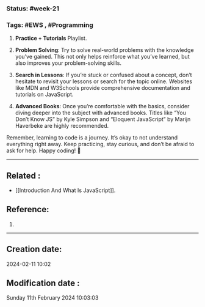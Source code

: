 
### Status: #week-21

### Tags: #EWS  , #Programming 



1. **Practice + Tutorials** Playlist.
    
2. **Problem Solving**: Try to solve real-world problems with the knowledge you’ve gained. This not only helps reinforce what you’ve learned, but also improves your problem-solving skills.
    
3. **Search in Lessons**: If you’re stuck or confused about a concept, don’t hesitate to revisit your lessons or search for the topic online. Websites like MDN and W3Schools provide comprehensive documentation and tutorials on JavaScript.
    
4. **Advanced Books**: Once you’re comfortable with the basics, consider diving deeper into the subject with advanced books. Titles like “You Don’t Know JS” by Kyle Simpson and “Eloquent JavaScript” by Marijn Haverbeke are highly recommended.
    

Remember, learning to code is a journey. It’s okay to not understand everything right away. Keep practicing, stay curious, and don’t be afraid to ask for help. Happy coding! 🚀


______________________________________________________________________


## Related : 

- [[Introduction And What Is JavaScript]].

## Reference: 

1.  


---

  ## Creation date: 
  
  2024-02-11 10:02 
  
  
   ## Modification date :
   
   Sunday 11th February 2024 10:03:03